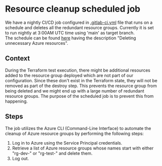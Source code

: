 <!--
Copyright (C) 2023 Siemens AG

SPDX-License-Identifier: MIT
-->

# Resource cleanup scheduled job

We have a nightly CI/CD job configured in [.gitlab-ci.yml](https://code.siemens.com/di-fa-industrial-ai/partners/microsoft/azure-enablement/azure-enablement/-/blob/main/.gitlab-ci.yml) file that runs on a schedule and deletes all the redundant resource groups. Currently it is set to run nightly at 3:00AM UTC time using 'main' as target branch.  
The schedule can be found [here](https://code.siemens.com/di-fa-industrial-ai/partners/microsoft/azure-enablement/azure-enablement/-/pipeline_schedules) having the description "Deleting unnecessary Azure resources".  

## Context  

During the Terraform test execution, there might be additional resources added to the resource group deployed which are not part of our configuration. Since these don't exist in the Terraform state, they will not be removed as part of the destroy step. This prevents the resource group from being deleted and we might end up with a large number of redundant resource groups.
The purpose of the scheduled job is to prevent this from happening.

## Steps

The job utilizes the Azure CLI (Command-Line Interface) to automate the cleanup of Azure resource groups by performing the following steps:

1. Log in to Azure using the Service Principal credentials.
1. Retrieve a list of Azure resource groups whose names start with either "rg-dev-" or "rg-test-" and delete them.
1. Log out.
